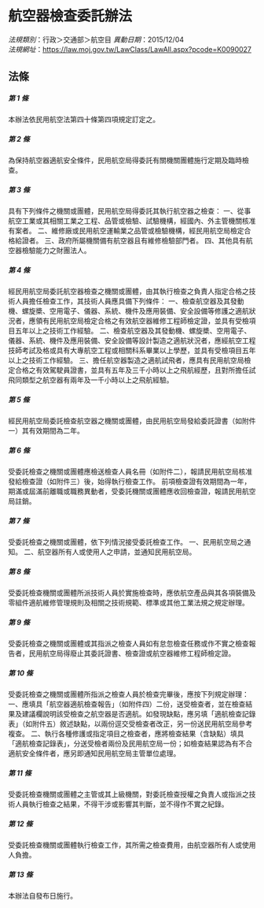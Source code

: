 # 航空器檢查委託辦法

*法規類別*：行政＞交通部＞航空目
*異動日期*：2015/12/04  
*法規網址*：https://law.moj.gov.tw/LawClass/LawAll.aspx?pcode=K0090027



## 法條
##### 第 1 條
本辦法依民用航空法第四十條第四項規定訂定之。

##### 第 2 條
為保持航空器適航安全條件，民用航空局得委託有關機關團體施行定期及臨時檢查。

##### 第 3 條
具有下列條件之機關或團體，民用航空局得委託其執行航空器之檢查：
一、從事航空工業或其相關工業之工程、品管或檢驗、試驗機構，經國內、外主管機關核准有案者。
二、維修廠或民用航空運輸業之品管或檢驗機構，經民用航空局檢定合格給證者。
三、政府所屬機關備有航空器且有維修檢驗部門者。
四、其他具有航空器檢驗能力之財團法人。

##### 第 4 條
經民用航空局委託航空器檢查之機關或團體，由其執行檢查之負責人指定合格之技術人員擔任檢查工作，其技術人員應具備下列條件：
一、檢查航空器及其發動機、螺旋槳、空用電子、儀器、系統、機件及應用裝備、安全設備等修護之適航狀況者，應領有民用航空局檢定合格之有效航空器維修工程師檢定證，並具有受檢項目五年以上之技術工作經驗。
二、檢查航空器及其發動機、螺旋槳、空用電子、儀器、系統、機件及應用裝備、安全設備等設計製造之適航狀況者，應經航空工程技師考試及格或具有大專航空工程或相關科系畢業以上學歷，並具有受檢項目五年以上之技術工作經驗。
三、擔任航空器製造之適航試飛者，應具有民用航空局檢定合格之有效駕駛員證書，並具有五年及三千小時以上之飛航經歷，且對所擔任試飛同類型之航空器有兩年及一千小時以上之飛航經驗。

##### 第 5 條
經民用航空局委託檢查航空器之機關或團體，由民用航空局發給委託證書（如附件一）其有效期間為二年。

##### 第 6 條
受委託檢查之機關或團體應檢送檢查人員名冊（如附件二），報請民用航空局核准發給檢查證（如附件三）後，始得執行檢查工作。
前項檢查證有效期間為一年，期滿或屆滿前離職或職務異動者，受委託機關或團體應收回檢查證，報請民用航空局註銷。

##### 第 7 條
受委託檢查之機關或團體，依下列情況接受委託檢查工作。
一、民用航空局之通知。
二、航空器所有人或使用人之申請，並通知民用航空局。

##### 第 8 條
受委託檢查機關或團體所派技術人員於實施檢查時，應依航空產品與其各項裝備及零組件適航維修管理規則及相關之技術規範、標準或其他工業法規之規定辦理。

##### 第 9 條
受委託檢查之機關或團體或其指派之檢查人員如有怠忽檢查任務或作不實之檢查報告者，民用航空局得廢止其委託證書、檢查證或航空器維修工程師檢定證。

##### 第 10 條
受委託檢查之機關或團體所指派之檢查人員於檢查完畢後，應按下列規定辦理：
一、應填具「航空器適航檢查報告」（如附件四）二份，送受檢查者，並在檢查結果及建議欄說明該受檢查之航空器是否適航。如發現缺點，應另填「適航檢查記錄表」（如附件五）敘述缺點，以兩份逕交受檢查者改正，另一份送民用航空局參考複查。
二、執行各種修護或指定項目之檢查者，應將檢查結果（含缺點）填具「適航檢查記錄表」，分送受檢者兩份及民用航空局一份；如檢查結果認為有不合適航安全條件者，應另即通知民用航空局主管單位處理。

##### 第 11 條
受委託檢查機關或團體之主管或其上級機關，對委託檢查授權之負責人或指派之技術人員執行檢查之結果，不得干涉或影響其判斷，並不得作不實之紀錄。

##### 第 12 條
受委託檢查機關或團體執行檢查工作，其所需之檢查費用，由航空器所有人或使用人負擔。

##### 第 13 條
本辦法自發布日施行。



